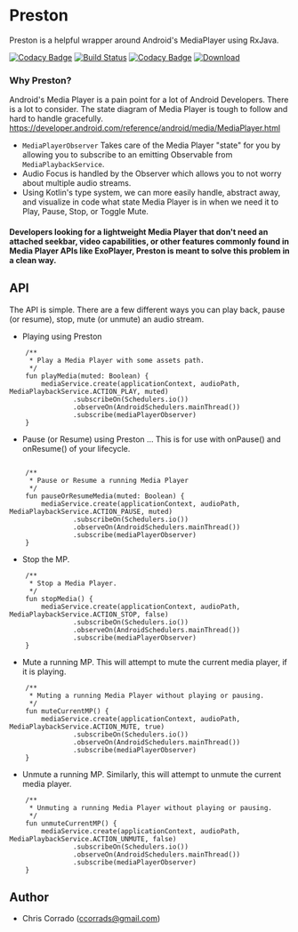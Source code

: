 # Preston
Preston is a helpful wrapper around Android's MediaPlayer using RxJava.

[![Codacy Badge](https://api.codacy.com/project/badge/Grade/fbf616092167410e95612c6f831f76e4)](https://www.codacy.com/app/CCorrado/Preston?utm_source=github.com&amp;utm_medium=referral&amp;utm_content=CCorrado/Preston&amp;utm_campaign=Badge_Grade)
[![Build Status](https://travis-ci.org/CCorrado/Preston.svg?branch=master)](https://travis-ci.org/CCorrado/Preston)
[![Codacy Badge](https://api.codacy.com/project/badge/Coverage/fbf616092167410e95612c6f831f76e4)](https://www.codacy.com/app/CCorrado/Preston?utm_source=github.com&utm_medium=referral&utm_content=CCorrado/Preston&utm_campaign=Badge_Coverage)
[ ![Download](https://api.bintray.com/packages/ccorrado/ccorrads/preston/images/download.svg) ](https://bintray.com/ccorrado/ccorrads/preston/_latestVersion)

### Why Preston?
Android's Media Player is a pain point for a lot of Android Developers. There is a lot to consider. The state diagram of Media Player is tough to follow and hard to handle gracefully. https://developer.android.com/reference/android/media/MediaPlayer.html

* `MediaPlayerObserver` Takes care of the Media Player "state" for you by allowing you to subscribe to an emitting Observable from `MediaPlaybackService`.
* Audio Focus is handled by the Observer which allows you to not worry about multiple audio streams.
* Using Kotlin's type system, we can more easily handle, abstract away, and visualize in code what state Media Player is in when we need it to Play, Pause, Stop, or Toggle Mute.

#### Developers looking for a lightweight Media Player that don't need an attached seekbar, video capabilities, or other features commonly found in Media Player APIs like ExoPlayer, Preston is meant to solve this problem in a clean way.

## API
The API is simple. There are a few different ways you can play back, pause (or resume), stop, mute (or unmute) an audio stream.

* Playing using Preston
```
    /**
     * Play a Media Player with some assets path.
     */
    fun playMedia(muted: Boolean) {
        mediaService.create(applicationContext, audioPath, MediaPlaybackService.ACTION_PLAY, muted)
                .subscribeOn(Schedulers.io())
                .observeOn(AndroidSchedulers.mainThread())
                .subscribe(mediaPlayerObserver)
    }
```
* Pause (or Resume) using Preston ... This is for use with onPause() and onResume() of your lifecycle.
```

    /**
     * Pause or Resume a running Media Player
     */
    fun pauseOrResumeMedia(muted: Boolean) {
        mediaService.create(applicationContext, audioPath, MediaPlaybackService.ACTION_PAUSE, muted)
                .subscribeOn(Schedulers.io())
                .observeOn(AndroidSchedulers.mainThread())
                .subscribe(mediaPlayerObserver)
    }
```
* Stop the MP.
```
    /**
     * Stop a Media Player.
     */
    fun stopMedia() {
        mediaService.create(applicationContext, audioPath, MediaPlaybackService.ACTION_STOP, false)
                .subscribeOn(Schedulers.io())
                .observeOn(AndroidSchedulers.mainThread())
                .subscribe(mediaPlayerObserver)
    }
```
* Mute a running MP. This will attempt to mute the current media player, if it is playing.
```
    /**
     * Muting a running Media Player without playing or pausing.
     */
    fun muteCurrentMP() {
        mediaService.create(applicationContext, audioPath, MediaPlaybackService.ACTION_MUTE, true)
                .subscribeOn(Schedulers.io())
                .observeOn(AndroidSchedulers.mainThread())
                .subscribe(mediaPlayerObserver)
    }
```
* Unmute a running MP. Similarly, this will attempt to unmute the current media player.
```
    /**
     * Unmuting a running Media Player without playing or pausing.
     */
    fun unmuteCurrentMP() {
        mediaService.create(applicationContext, audioPath, MediaPlaybackService.ACTION_UNMUTE, false)
                .subscribeOn(Schedulers.io())
                .observeOn(AndroidSchedulers.mainThread())
                .subscribe(mediaPlayerObserver)
    }
```

## Author
* Chris Corrado (ccorrads@gmail.com)
